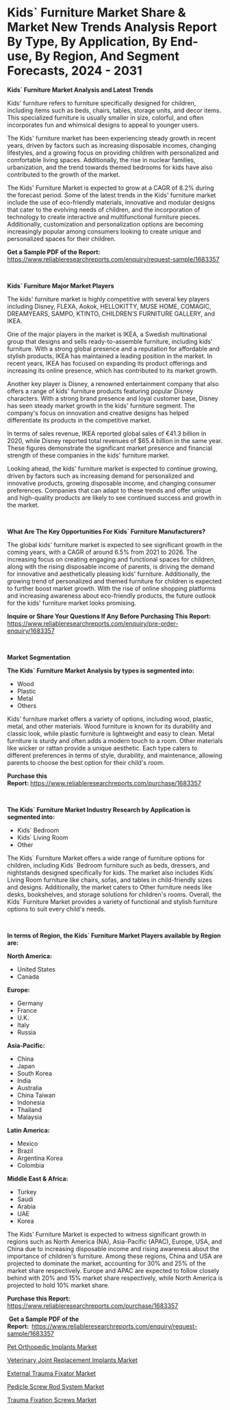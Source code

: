 <p><h1>Kids` Furniture Market Share & Market New Trends Analysis Report By Type, By Application, By End-use, By Region, And Segment Forecasts, 2024 - 2031</h1></p><p><strong>Kids` Furniture Market Analysis and Latest Trends</strong></p>
<p><p>Kids' furniture refers to furniture specifically designed for children, including items such as beds, chairs, tables, storage units, and decor items. This specialized furniture is usually smaller in size, colorful, and often incorporates fun and whimsical designs to appeal to younger users.</p><p>The Kids' furniture market has been experiencing steady growth in recent years, driven by factors such as increasing disposable incomes, changing lifestyles, and a growing focus on providing children with personalized and comfortable living spaces. Additionally, the rise in nuclear families, urbanization, and the trend towards themed bedrooms for kids have also contributed to the growth of the market.</p><p>The Kids' Furniture Market is expected to grow at a CAGR of 8.2% during the forecast period. Some of the latest trends in the Kids' furniture market include the use of eco-friendly materials, innovative and modular designs that cater to the evolving needs of children, and the incorporation of technology to create interactive and multifunctional furniture pieces. Additionally, customization and personalization options are becoming increasingly popular among consumers looking to create unique and personalized spaces for their children.</p></p>
<p><strong>Get a Sample PDF of the Report:&nbsp;</strong> <a href="https://www.reliableresearchreports.com/enquiry/request-sample/1683357">https://www.reliableresearchreports.com/enquiry/request-sample/1683357</a></p>
<p>&nbsp;</p>
<p><strong>Kids` Furniture Major Market Players</strong></p>
<p><p>The kids' furniture market is highly competitive with several key players including Disney, FLEXA, Aokok, HELLOKITTY, MUSE HOME, COMAGIC, DREAMYEARS, SAMPO, KTINTO, CHILDREN’S FURNITURE GALLERY, and IKEA. </p><p>One of the major players in the market is IKEA, a Swedish multinational group that designs and sells ready-to-assemble furniture, including kids' furniture. With a strong global presence and a reputation for affordable and stylish products, IKEA has maintained a leading position in the market. In recent years, IKEA has focused on expanding its product offerings and increasing its online presence, which has contributed to its market growth.</p><p>Another key player is Disney, a renowned entertainment company that also offers a range of kids' furniture products featuring popular Disney characters. With a strong brand presence and loyal customer base, Disney has seen steady market growth in the kids' furniture segment. The company's focus on innovation and creative designs has helped differentiate its products in the competitive market.</p><p>In terms of sales revenue, IKEA reported global sales of €41.3 billion in 2020, while Disney reported total revenues of $65.4 billion in the same year. These figures demonstrate the significant market presence and financial strength of these companies in the kids' furniture market.</p><p>Looking ahead, the kids' furniture market is expected to continue growing, driven by factors such as increasing demand for personalized and innovative products, growing disposable income, and changing consumer preferences. Companies that can adapt to these trends and offer unique and high-quality products are likely to see continued success and growth in the market.</p></p>
<p>&nbsp;</p>
<p><strong>What Are The Key Opportunities For Kids` Furniture Manufacturers?</strong></p>
<p><p>The global kids' furniture market is expected to see significant growth in the coming years, with a CAGR of around 6.5% from 2021 to 2026. The increasing focus on creating engaging and functional spaces for children, along with the rising disposable income of parents, is driving the demand for innovative and aesthetically pleasing kids' furniture. Additionally, the growing trend of personalized and themed furniture for children is expected to further boost market growth. With the rise of online shopping platforms and increasing awareness about eco-friendly products, the future outlook for the kids' furniture market looks promising.</p></p>
<p><strong>Inquire or Share Your Questions If Any Before Purchasing This Report:</strong> <a href="https://www.reliableresearchreports.com/enquiry/pre-order-enquiry/1683357">https://www.reliableresearchreports.com/enquiry/pre-order-enquiry/1683357</a></p>
<p>&nbsp;</p>
<p><strong>Market Segmentation</strong></p>
<p><strong>The Kids` Furniture Market Analysis by types is segmented into:</strong></p>
<p><ul><li>Wood</li><li>Plastic</li><li>Metal</li><li>Others</li></ul></p>
<p><p>Kids' furniture market offers a variety of options, including wood, plastic, metal, and other materials. Wood furniture is known for its durability and classic look, while plastic furniture is lightweight and easy to clean. Metal furniture is sturdy and often adds a modern touch to a room. Other materials like wicker or rattan provide a unique aesthetic. Each type caters to different preferences in terms of style, durability, and maintenance, allowing parents to choose the best option for their child's room.</p></p>
<p><strong>Purchase this Report:&nbsp;</strong><a href="https://www.reliableresearchreports.com/purchase/1683357">https://www.reliableresearchreports.com/purchase/1683357</a></p>
<p>&nbsp;</p>
<p><strong>The Kids` Furniture Market Industry Research by Application is segmented into:</strong></p>
<p><ul><li>Kids` Bedroom</li><li>Kids` Living Room</li><li>Other</li></ul></p>
<p><p>The Kids` Furniture Market offers a wide range of furniture options for children, including Kids` Bedroom furniture such as beds, dressers, and nightstands designed specifically for kids. The market also includes Kids` Living Room furniture like chairs, sofas, and tables in child-friendly sizes and designs. Additionally, the market caters to Other furniture needs like desks, bookshelves, and storage solutions for children's rooms. Overall, the Kids` Furniture Market provides a variety of functional and stylish furniture options to suit every child's needs.</p></p>
<p>&nbsp;</p>
<p><strong>In terms of Region, the Kids` Furniture Market Players available by Region are:</strong></p>
<p>
    <p> <strong> North America: </strong>
        <ul>
            <li>United States</li>
            <li>Canada</li>
        </ul>
        </p> 
    <p> <strong> Europe: </strong>
        <ul>
            <li>Germany</li>
            <li>France</li>
            <li>U.K.</li>
            <li>Italy</li>
            <li>Russia</li>
        </ul>
        </p> 
    <p> <strong> Asia-Pacific: </strong>
        <ul>
            <li>China</li>
            <li>Japan</li>
            <li>South Korea</li>
            <li>India</li>
            <li>Australia</li>
            <li>China Taiwan</li>
            <li>Indonesia</li>
            <li>Thailand</li>
            <li>Malaysia</li>
        </ul>
        </p> 
    <p> <strong> Latin America: </strong>
        <ul>
            <li>Mexico</li>
            <li>Brazil</li>
            <li>Argentina Korea</li>
            <li>Colombia</li>
        </ul>
        </p> 
    <p> <strong> Middle East & Africa: </strong>
        <ul>
            <li>Turkey</li>
            <li>Saudi</li>
            <li>Arabia</li>
            <li>UAE</li>
            <li>Korea</li>
        </ul>
    </p>
    </p>
<p><p>The Kids' Furniture Market is expected to witness significant growth in regions such as North America (NA), Asia-Pacific (APAC), Europe, USA, and China due to increasing disposable income and rising awareness about the importance of children's furniture. Among these regions, China and USA are projected to dominate the market, accounting for 30% and 25% of the market share respectively. Europe and APAC are expected to follow closely behind with 20% and 15% market share respectively, while North America is projected to hold 10% market share.</p></p>
<p><strong>Purchase this Report: </strong><a href="https://www.reliableresearchreports.com/purchase/1683357">https://www.reliableresearchreports.com/purchase/1683357</a></p>
<p>&nbsp;<strong>Get a Sample PDF of the Report:&nbsp;&nbsp;</strong><a href="https://www.reliableresearchreports.com/enquiry/request-sample/1683357">https://www.reliableresearchreports.com/enquiry/request-sample/1683357</a></p>
<p><strong></strong></p>
<p><p><a href="https://github.com/NorbertYates/Market-Research-Report-List-3/blob/main/pet-orthopedic-implants-market.md">Pet Orthopedic Implants Market</a></p><p><a href="https://github.com/prosalinda88/Market-Research-Report-List-3/blob/main/veterinary-joint-replacement-implants-market.md">Veterinary Joint Replacement Implants Market</a></p><p><a href="https://github.com/nancykennedykellievqfqt2/Market-Research-Report-List-1/blob/main/external-trauma-fixator-market.md">External Trauma Fixator Market</a></p><p><a href="https://github.com/seekum/Market-Research-Report-List-1/blob/main/pedicle-screw-rod-system-market.md">Pedicle Screw Rod System Market</a></p><p><a href="https://github.com/timeliteaut/Market-Research-Report-List-1/blob/main/trauma-fixation-screws-market.md">Trauma Fixation Screws Market</a></p></p>